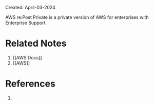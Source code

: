 Created: April-03-2024

AWS re:Post Private is a private version of AWS for enterprises with Enterprise Support.
# Related Notes

1. [[AWS Docs]]
2. [[AWS]]
# References

1. 